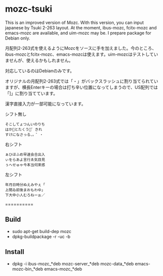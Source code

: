 # mozc-tsuki

This is an improved version of Mozc. With this version, you can input japanese by Tsuki 2-263 layout. At the moment, ibus-mozc, fcitx-mozc and emacs-mozc are available, and uim-mozc may be. I prepare package for Debian only.

月配列2-263式を使えるようにMozcをソースに手を加えました。今のところ、ibus-mozcとfcitx-mozc、emacs-mozcは使えます。uim-mozcはテストしていませんが、使えるかもしれません。

対応しているのはDebianのみです。

オリジナルの月配列2-263式では「・」がバックスラッシュに割り当てられていますが、横長Enterキーの場合は打ち辛い位置になってしまうので、US配列では「]」に割り当てています。

漢字直接入力が一部可能になっています。

シフト無し

```１２３４５６７８９０－＝
そこしてょつんいのりち
はか゗とたくう゘゛きれ
すけになさっる、。゜・
```

右シフト

```一二三四五火水木金土週円
ぁひほふめ早速会合出入
ぃをらあよ言行ゑ気目見
ぅへせゅゃ今本当何来感
```

左シフト

```十百千万億六七八九〇〜≒
年月日時分ぬえみやぇ「　
上間ゐ前後まおもわゆ」
下大中小人むろねーぉ／
```

==========

## Build

* sudo apt-get build-dep mozc
* dpkg-buildpackage -r -uc -b

## Install

* dpkg -i ibus-mozc_*deb mozc-server_*deb mozc-data_*deb emacs-mozc-bin_*deb emacs-mozc_*deb
